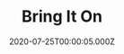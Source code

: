 ---
title: "Bring It On"
year: 2000
date: 2020-07-25T00:00:05.000Z
permalink: /almanac/movies/2020-07-25-bring-it-on/index.html
link: https://letterboxd.com/rknightuk/film/bring-it-on/1/
rating: 3
---